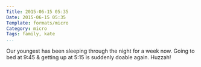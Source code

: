 ```yaml
---
Title: 2015-06-15 05:35
Date: 2015-06-15 05:35
Template: formats/micro
Category: micro
Tags: family, kate
...
```


Our youngest has been sleeping through the night for a week now. Going to bed at 9:45 & getting up at 5:15 is suddenly doable again. Huzzah!